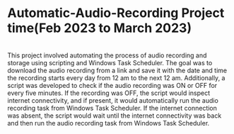 # Automatic-Audio-Recording Project time(Feb 2023 to March 2023)
<br>This project involved automating the process of audio recording and storage using scripting and
Windows Task Scheduler. The goal was to download the audio recording from a link and save it with
the date and time the recording starts every day from 12 am to the next 12 am. Additionally, a script
was developed to check if the audio recording was ON or OFF for every five minutes. If the recording
was OFF, the script would inspect internet connectivity, and if present, it would automatically run the
audio recording task from Windows Task Scheduler. If the internet connection was absent, the script
would wait until the internet connectivity was back and then run the audio recording task from
Windows Task Scheduler.</br>


